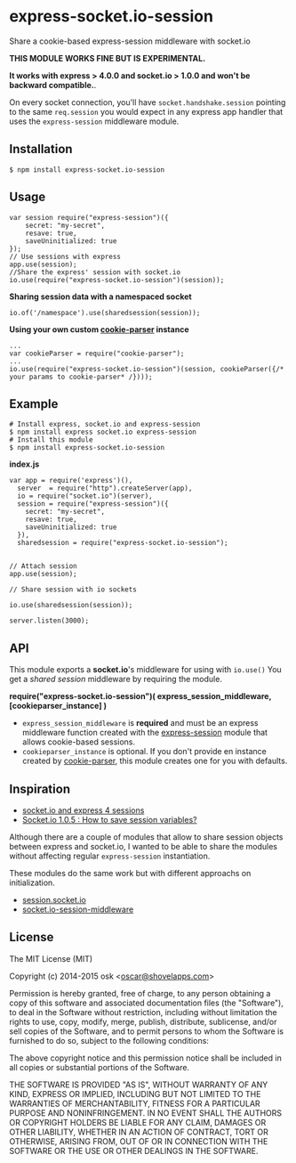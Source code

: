 express-socket.io-session
=========================

Share a cookie-based express-session middleware with socket.io

**THIS MODULE WORKS FINE BUT IS EXPERIMENTAL.**

**It works with express > 4.0.0 and socket.io > 1.0.0 and won't be backward compatible.**.

On every socket connection, you'll have `socket.handshake.session` pointing to
the same `req.session` you would expect in any express app handler that uses
the `express-session` middleware module.


## Installation

```
$ npm install express-socket.io-session
```
## Usage

    var session require("express-session")({
        secret: "my-secret",
        resave: true,
        saveUninitialized: true
    });
    // Use sessions with express
    app.use(session);
    //Share the express' session with socket.io
    io.use(require("express-socket.io-session")(session));


**Sharing session data with a namespaced socket**

    io.of('/namespace').use(sharedsession(session));


**Using your own custom [cookie-parser](https://www.npmjs.com/package/cookie-parser) instance**
    
    ...
    var cookieParser = require("cookie-parser");
    ...
    io.use(require("express-socket.io-session")(session, cookieParser({/* your params to cookie-parser* /})));

## Example

```
# Install express, socket.io and express-session 
$ npm install express socket.io express-session 
# Install this module
$ npm install express-socket.io-session
```

**index.js**


    var app = require('express')(),
      server  = require("http").createServer(app),
      io = require("socket.io")(server),
      session = require("express-session")({
        secret: "my-secret",
        resave: true,
        saveUninitialized: true
      }),
      sharedsession = require("express-socket.io-session");


    // Attach session
    app.use(session);

    // Share session with io sockets

    io.use(sharedsession(session));

    server.listen(3000);

 


## API

This module exports  a **socket.io**'s middleware for using with `io.use()`
You get a *shared session* middleware by requiring the module.

**require("express-socket.io-session")( express_session_middleware, [cookieparser_instance] )**

* `express_session_middleware` is **required** and must be an express middleware function created with the  [express-session](https://www.npmjs.org/package/express-session) module that allows cookie-based sessions.
* `cookieparser_instance` is optional. If you don't provide en instance created by [cookie-parser](https://www.npmjs.org/package/cookie-parser), this module creates one for you with defaults.

## Inspiration

* [socket.io and express 4 sessions](http://stackoverflow.com/questions/23494016/socket-io-and-express-4-sessions)
* [Socket.io 1.0.5 : How to save session variables?](http://stackoverflow.com/questions/24290699/socket-io-1-0-5-how-to-save-session-variables/24380110#24380110)

Although there are a couple of modules that allow to share session objects between express and socket.io,
I wanted to be able to share the modules without affecting regular `express-session` instantiation.

These modules do the same work but with different approachs on initialization.

* [session.socket.io](https://www.npmjs.org/package/session.socket.io) 
* [socket.io-session-middleware](https://github.com/peerigon/socket.io-session-middleware) 


## License 

The MIT License (MIT)

Copyright (c) 2014-2015 osk &lt;oscar@shovelapps.com&gt;

Permission is hereby granted, free of charge, to any person obtaining a copy
of this software and associated documentation files (the "Software"), to deal
in the Software without restriction, including without limitation the rights
to use, copy, modify, merge, publish, distribute, sublicense, and/or sell
copies of the Software, and to permit persons to whom the Software is
furnished to do so, subject to the following conditions:

The above copyright notice and this permission notice shall be included in all
copies or substantial portions of the Software.

THE SOFTWARE IS PROVIDED "AS IS", WITHOUT WARRANTY OF ANY KIND, EXPRESS OR
IMPLIED, INCLUDING BUT NOT LIMITED TO THE WARRANTIES OF MERCHANTABILITY,
FITNESS FOR A PARTICULAR PURPOSE AND NONINFRINGEMENT. IN NO EVENT SHALL THE
AUTHORS OR COPYRIGHT HOLDERS BE LIABLE FOR ANY CLAIM, DAMAGES OR OTHER
LIABILITY, WHETHER IN AN ACTION OF CONTRACT, TORT OR OTHERWISE, ARISING FROM,
OUT OF OR IN CONNECTION WITH THE SOFTWARE OR THE USE OR OTHER DEALINGS IN THE
SOFTWARE.

